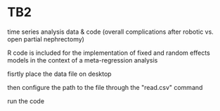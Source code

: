 # TB2
time series analysis data &amp; code (overall complications after robotic vs. open partial nephrectomy)

R code is included for the implementation of fixed and random effects models in the context of a meta-regression analysis

fisrtly place the data file on desktop

then configure the path to the file through the "read.csv" command

run the code
